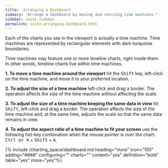 ```yaml
---
title:  Arranging a Dashboard
summary: "Arrange a dashboard by moving and resizing time machines."
sidebar: suite_sidebar
permalink: suite-arranging-dashboard.html
---
```


Each of the charts you see in the <a data-toggle="tooltip" data-original-title="{{site.data.charting_space.viewport}}">viewport</a> is actually a <a data-toggle="tooltip" data-original-title="{{site.data.charting_space.time_machine}}">time machine</a>. Time machines are represented by rectangular elements with dark-turquoise boundaries.

Time machines may feature one or more <a data-toggle="tooltip" data-original-title="{{site.data.charting_space.timeline_chart}}">timeline charts</a>, right inside them. In other words, timeline charts live within time machines.

**1. To move a time machine around the viewport** hit the <kbd>Shift</kbd> key, left-click on the time machine, and move it to your preferred location.

**2. To adjust the size of a time machine** left-click and drag a border. The operation affects the size of the time machine without affecting the scale.

**3. To adjust the size of a time machine keeping the same data in view** hit <kbd>Shift</kbd>, left-click and drag a border. The operation affects the size of the time machine and, at the same time, adjusts the scale so that the same data remains in view.

**4. To adjust the aspect ratio of a time machine to fit your screen** use the following hot-key combination when the mouse pointer is over the chart: <kbd>Ctrl or &#8984;</kbd> + <kbd>Shift</kbd> + <kbd>A</kbd>.

{% include /charting_space/dashboard.md heading="more" icon="150" adding="####" configuring="" charts="" content="yes" definition="bold" table="yes" more="yes"%}